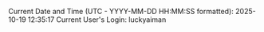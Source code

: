 Current Date and Time (UTC - YYYY-MM-DD HH:MM:SS formatted): 2025-10-19 12:35:17
Current User's Login: luckyaiman
